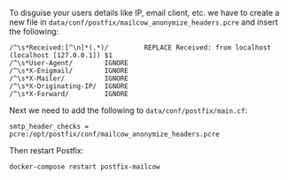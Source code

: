To disguise your users details like IP, email client, etc. we have to create a new file in `data/conf/postfix/mailcow_anonymize_headers.pcre` and insert the following:

```
/^\s*Received:[^\n]*(.*)/         REPLACE Received: from localhost (localhost [127.0.0.1]) $1
/^\s*User-Agent/        IGNORE
/^\s*X-Enigmail/        IGNORE
/^\s*X-Mailer/          IGNORE
/^\s*X-Originating-IP/  IGNORE
/^\s*X-Forward/         IGNORE
```

Next we need to add the following to `data/conf/postfix/main.cf`:

```
smtp_header_checks = pcre:/opt/postfix/conf/mailcow_anonymize_headers.pcre
```

Then restart Postfix:

```
docker-compose restart postfix-mailcow
```
